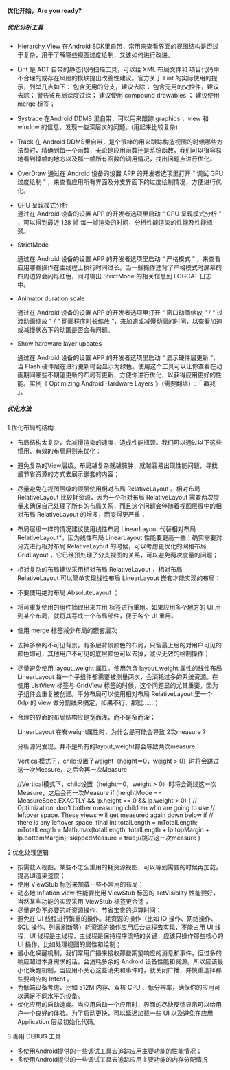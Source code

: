 #### 优化开始，Are you ready?

##### 优化分析工具

  - Hierarchy View 在Android SDK里自带，常用来查看界面的视图结构是否过于复杂，用于了解哪些视图过度绘制，又该如何进行改进。
  - Lint 是 ADT 自带的静态代码扫描工具，可以给 XML 布局文件和 项目代码中不合理的或存在风险的模块提出改善性建议。官方关于 Lint 的实际使用的提示，列举几点如下：
      包含无用的分支，建议去除；
      包含无用的父控件，建议去除；
      警告该布局深度过深；
      建议使用 compound drawables ；
      建议使用 merge 标签；
  - Systrace 在Android DDMS 里自带，可以用来跟踪 graphics 、view 和 window 的信息，发现一些深层次的问题。(用起来比较复杂)

  - Track 在 Android DDMS里自带，是个很棒的用来跟踪构造视图的时候哪些方法费时，精确到每一个函数，无论是应用函数还是系统函数，我们可以很容易地看到掉帧的地方以及那一帧所有函数的调用情况，找出问题点进行优化。
  
  - OverDraw 
     通过在 Android 设备的设置 APP 的开发者选项里打开 “ 调试 GPU 过度绘制 ” ，来查看应用所有界面及分支界面下的过度绘制情况，方便进行优化。
     
  - GPU 呈现模式分析   
     通过在 Android 设备的设置 APP 的开发者选项里启动 “ GPU 呈现模式分析 ” ，可以得到最近 128 帧 每一帧渲染的时间，分析性能渲染的性能及性能瓶颈。
     
  - StrictMode
     
     通过在 Android 设备的设置 APP 的开发者选项里启动 “ 严格模式 ” ，来查看应用哪些操作在主线程上执行时间过长。当一些操作违背了严格模式时屏幕的四周边界会闪烁红色，同时输出 StrictMode 的相关信息到 LOGCAT 日志中。
     
  - Animator duration scale
     
     通过在 Android 设备的设置 APP 的开发者选项里打开 “ 窗口动画缩放 ” / “ 过渡动画缩放 ” / “ 动画程序时长缩放 ”，来加速或减慢动画的时间，以查看加速或减慢状态下的动画是否会有问题。
     
  - Show hardware layer updates
     
     通过在 Android 设备的设置 APP 的开发者选项里启动 “ 显示硬件层更新 ”，当 Flash 硬件层在进行更新时会显示为绿色。使用这个工具可以让你查看在动画期间哪些不期望更新的布局有更新，方便你进行优化，以获得应用更好的性能。实例《 Optimizing Android Hardware Layers 》（需要翻墙）:「 戳我 」。
     
##### 优化方法

1 优化布局的结构

- 布局结构太复杂，会减慢渲染的速度，造成性能瓶颈。我们可以通过以下这些惯用、有效的布局原则来优化：
- 避免复杂的View层级。布局越复杂就越臃肿，就越容易出现性能问题，寻找最节省资源的方式去展示嵌套的内容；
- 尽量避免在视图层级的顶层使用相对布局 RelativeLayout 。相对布局 RelativeLayout 比较耗资源，因为一个相对布局 RelativeLayout 需要两次度量来确保自己处理了所有的布局关系，而且这个问题会伴随着视图层级中的相对布局 RelativeLayout 的增多，而变得更严重；
- 布局层级一样的情况建议使用线性布局 LinearLayout 代替相对布局 RelativeLayout*，因为线性布局 LinearLayout 性能要更高一些；确实需要对分支进行相对布局 RelativeLayout 的时候，可以考虑更优化的网格布局 GridLayout ，它已经预处理了分支视图的关系，可以避免两次度量的问题；
- 相对复杂的布局建议采用相对布局 RelativeLayout ，相对布局 RelativeLayout 可以简单实现线性布局 LinearLayout 嵌套才能实现的布局；
- 不要使用绝对布局 AbsoluteLayout ；
- 将可重复使用的组件抽取出来并用 </include> 标签进行重用。如果应用多个地方的 UI 用到某个布局，就将其写成一个布局部件，便于各个 UI 重用。
- 使用 merge 标签减少布局的嵌套层次
- 去掉多余的不可见背景。有多层背景颜色的布局，只留最上层的对用户可见的颜色即可，其他用户不可见的底层颜色可以去掉，减少无效的绘制操作；
- 尽量避免使用 layout_weight 属性。使用包含 layout_weight 属性的线性布局 LinearLayout 每一个子组件都需要被测量两次，会消耗过多的系统资源。在使用 ListView 标签与 GridView 标签的时候，这个问题显的尤其重要，因为子组件会重复被创建。平分布局可以使用相对布局 RelativeLayout 里一个 0dp 的 view 做分割线来搞定，如果不行，那就……；
- 合理的界面的布局结构应是宽而浅，而不是窄而深；


    LinearLayout 在有weight属性时，为什么是可能会导致 2次measure ?
    
    分析源码发现，并不是所有的layout_weight都会导致两次measure：
    
    Vertical模式下，child设置了weight（height＝0，weight > 0）时将会跳过这一次Measure，之后会再一次Measure
    
    //Vertical模式下，child设置（height＝0，weight > 0）时将会跳过这一次Measure，之后会再一次Measure
    if (heightMode == MeasureSpec.EXACTLY && lp.height == 0 && lp.weight > 0) {
       // Optimization: don't bother measuring children who are going to use
       // leftover space. These views will get measured again down below if
       // there is any leftover space.
       final int totalLength = mTotalLength;
       mTotalLength = Math.max(totalLength, totalLength + lp.topMargin + lp.bottomMargin);
       skippedMeasure = true;//跳过这一次measure
    } 

2 优化处理逻辑

- 按需载入视图。某些不怎么重用的耗资源视图，可以等到需要的时候再加载，提高UI渲染速度；
- 使用 ViewStub 标签来加载一些不常用的布局；
- 动态地 inflation view 性能要比用 ViewStub 标签的 setVisiblity 性能要好，当然某些功能的实现采用 ViewStub 标签更合适；
- 尽量避免不必要的耗资源操作，节省宝贵的运算时间；
- 避免在 UI 线程进行繁重的操作。耗资源的操作（比如 IO 操作、网络操作、SQL 操作、列表刷新等）耗资源的操作应用后台进程去实现，不能占用 UI 线程，UI 线程是主线程，主线程是保持程序流畅的关键，应该只操作那些核心的 UI 操作，比如处理视图的属性和绘制；
- 最小化唤醒机制。我们常用广播来接收那些期望响应的消息和事件，但过多的响应超过本身需求的话，会消耗多余的 Android 设备性能和资源。所以应该最小化唤醒机制，当应用不关心这些消失和事件时，就关闭广播，并慎重选择那些要响应的 Intent 。
- 为低端设备考虑，比如 512M 内存、双核 CPU 、低分辨率，确保你的应用可以满足不同水平的设备。
- 优化应用的启动速度。当应用启动一个应用时，界面的尽快反馈显示可以给用户一个良好的体验。为了启动更快，可以延迟加载一些 UI 以及避免在应用 Application 层级初始化代码。

3 善用 DEBUG 工具

- 多使用Android提供的一些调试工具去追踪应用主要功能的性能情况；
- 多使用Android提供的一些调试工具去追踪应用主要功能的内存分配情况